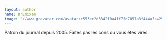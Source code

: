 ```yaml
---
layout: author
name: DrEmixam
image: "//www.gravatar.com/avatar/c553ec2d3342f0a4ff7fd7057a3f444a?s=250&d=mm&r=x"
---
```


Patron du journal depuis 2005. Faites pas les cons ou vous êtes virés.
